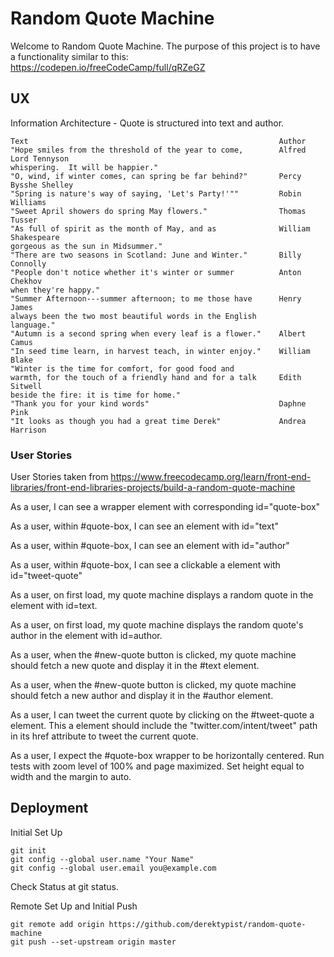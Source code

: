 # Random Quote Machine

Welcome to Random Quote Machine.  The purpose of this project is to have a functionality similar to this:
https://codepen.io/freeCodeCamp/full/qRZeGZ

## UX

Information Architecture - Quote is structured into text and author.

    Text                                                        Author
    "Hope smiles from the threshold of the year to come,        Alfred Lord Tennyson
    whispering.  It will be happier."
    "O, wind, if winter comes, can spring be far behind?"       Percy Bysshe Shelley
    "Spring is nature's way of saying, 'Let's Party!'""         Robin Williams
    "Sweet April showers do spring May flowers."                Thomas Tusser
    "As full of spirit as the month of May, and as              William Shakespeare
    gorgeous as the sun in Midsummer."
    "There are two seasons in Scotland: June and Winter."       Billy Connolly
    "People don't notice whether it's winter or summer          Anton Chekhov
    when they're happy."
    "Summer Afternoon---summer afternoon; to me those have      Henry James
    always been the two most beautiful words in the English
    language."
    "Autumn is a second spring when every leaf is a flower."    Albert Camus
    "In seed time learn, in harvest teach, in winter enjoy."    William Blake
    "Winter is the time for comfort, for good food and
    warmth, for the touch of a friendly hand and for a talk     Edith Sitwell
    beside the fire: it is time for home."
    "Thank you for your kind words"                             Daphne Pink
    "It looks as though you had a great time Derek"             Andrea Harrison
    


    






### User Stories

User Stories taken from https://www.freecodecamp.org/learn/front-end-libraries/front-end-libraries-projects/build-a-random-quote-machine

As a user, I can see a wrapper element with corresponding id="quote-box" 

As a user, within #quote-box, I can see an element with id="text"

As a user, within #quote-box, I can see an element with id="author"

As a user, within #quote-box, I can see a clickable a element with id="tweet-quote"

As a user, on first load, my quote machine displays a random quote in the element with id=text.

As a user, on first load, my quote machine displays the random quote's author in the element with id=author.

As a user, when the #new-quote button is clicked, my quote machine should fetch a new quote and display it in the #text element.

As a user, when the #new-quote button is clicked, my quote machine should fetch a new author and display it in the #author element.

As a user, I can tweet the current quote by clicking on the #tweet-quote a element.  This a element should include the "twitter.com/intent/tweet" path 
in its href attribute to tweet the current quote.

As a user, I expect the #quote-box wrapper to be horizontally centered.  Run tests with zoom level of 100% and page maximized.  Set height equal to width and the margin
to auto.

## Deployment

Initial Set Up

    git init
    git config --global user.name "Your Name"
    git config --global user.email you@example.com

Check Status at git status.

Remote Set Up and Initial Push

    git remote add origin https://github.com/derektypist/random-quote-machine
    git push --set-upstream origin master
    

    

